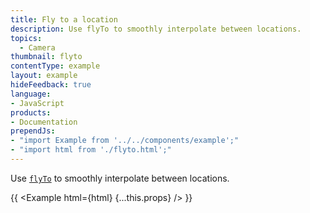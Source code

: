 ```yaml
---
title: Fly to a location
description: Use flyTo to smoothly interpolate between locations.
topics:
  - Camera
thumbnail: flyto
contentType: example
layout: example
hideFeedback: true
language:
- JavaScript
products:
- Documentation
prependJs:
- "import Example from '../../components/example';"
- "import html from './flyto.html';"
---
```


Use [`flyTo`](https://docs.goong.io/javascript/map/#map#flyto) to smoothly interpolate between locations.

{{ <Example html={html} {...this.props} /> }}
